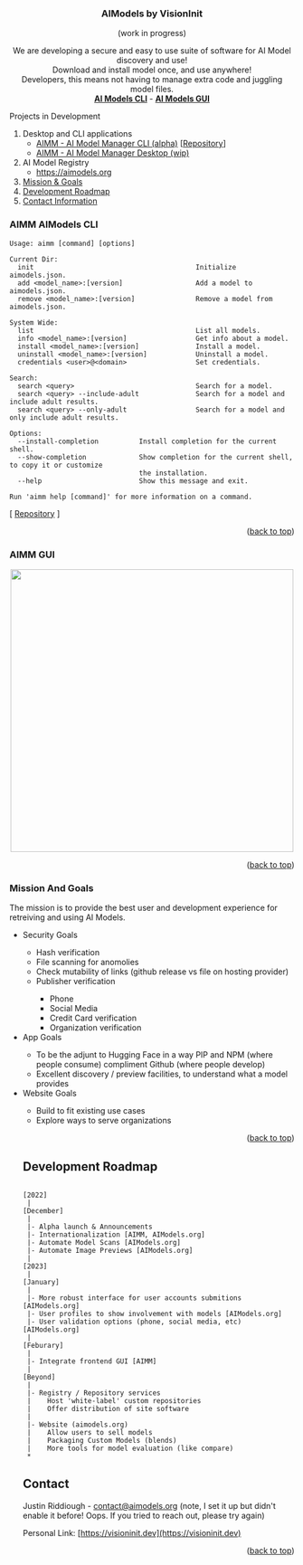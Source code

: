 <!-- Improved compatibility of back to top link: See: https://github.com/othneildrew/Best-README-Template/pull/73 -->
<a name="readme-top"></a>
<div align="center">
<h3 align="center">AIModels by VisionInit</h3> (work in progress)
  <p align="center">
  We are developing a secure and easy to use suite of software for AI Model discovery and use!<br>Download and install model once, and use anywhere!<br>Developers, this means not having to manage extra code and juggling model files.
    <br />
    <a href="https://github.com/visioninit/aimm"><strong>AI Models CLI</strong></a> - 
    <a href="https://github.com/visioninit/aimm-gui"><strong>AI Models GUI</strong></a>
  </p>
</div>

<!-- TABLE OF CONTENTS -->
  <summary>Projects in Development</summary>
  <ol>
    <li>
        Desktop and CLI applications
      <ul>
        <li><a href="#aimm-aimodels-cli">AIMM - AI Model Manager CLI (alpha)</a> [<a href="https://github.com/visioninit/aimm">Repository</a>]</li>
        <li><a href="#aimm-gui">AIMM - AI Model Manager Desktop (wip)</a></li>
      </ul>
    </li>
    <li>
      AI Model Registry
      <ul>
        <li><a href="https://aimodels.org">https://aimodels.org</a></li>
      </ul>
    </li>
    <li>
      <a href="#mission-and-goals">Mission & Goals</a>
    </li> 
    <li>
      <a href="#development-roadmap">Development Roadmap</a>
    </li>  
    <li>
      <a href="#contact">Contact Information</a>
    </li> 
  </ol>

<!-- CLI -->
### AIMM AIModels CLI

```
Usage: aimm [command] [options]

Current Dir:
  init                                        Initialize aimodels.json.
  add <model_name>:[version]                  Add a model to aimodels.json.
  remove <model_name>:[version]               Remove a model from aimodels.json.

System Wide:
  list                                        List all models.
  info <model_name>:[version]                 Get info about a model.
  install <model_name>:[version]              Install a model.
  uninstall <model_name>:[version]            Uninstall a model.
  credentials <user>@<domain>                 Set credentials.

Search:
  search <query>                              Search for a model.
  search <query> --include-adult              Search for a model and include adult results.
  search <query> --only-adult                 Search for a model and only include adult results.

Options:
  --install-completion          Install completion for the current shell.
  --show-completion             Show completion for the current shell, to copy it or customize
                                the installation.
  --help                        Show this message and exit.

Run 'aimm help [command]' for more information on a command.
```

[ <a href="https://github.com/visioninit/ai-models-cli">Repository</a> ]

<p align="right">(<a href="#readme-top">back to top</a>)</p>

<!-- DESKTOP APP -->
### AIMM GUI

<p align="center">
<img width="500" src="https://user-images.githubusercontent.com/654993/201464617-0e7a4b97-e2b5-45c5-a4d6-69d37345248e.png">
</p>

<p align="right">(<a href="#readme-top">back to top</a>)</p>

<!-- Mission and Goals -->
### Mission And Goals

The mission is to provide the best user and development experience for retreiving and using AI Models. 

<ul>
  <li>Security Goals</li>
  <ul>
    <li>Hash verification</li>
    <li>File scanning for anomolies</li>
    <li>Check mutability of links (github release vs file on hosting provider)
    <li>Publisher verification</li>
    <ul>
      <li>Phone</li>
      <li>Social Media</li>
      <li>Credit Card verification</li>
      <li>Organization verification</li>
    </ul>
  </ul>
  <li>App Goals</li>
  <ul>
    <li>To be the adjunt to Hugging Face in a way PIP and NPM (where people consume) compliment Github (where people develop)</li>
    <li>Excellent discovery / preview facilities, to understand what a model provides</li>
  </ul>
  <li>Website Goals</li>
  <ul>
    <li>Build to fit existing use cases</li>
    <li>Explore ways to serve organizations</li>
</ul>

<p align="right">(<a href="#readme-top">back to top</a>)</p>

<!-- ROADMAP -->
## Development Roadmap

```

[2022]
 |
[December]
 |
 |- Alpha launch & Announcements
 |- Internationalization [AIMM, AIModels.org]
 |- Automate Model Scans [AIModels.org]
 |- Automate Image Previews [AIModels.org]
 |
[2023]
 |
[January]
 |
 |- More robust interface for user accounts submitions [AIModels.org]
 |- User profiles to show involvement with models [AIModels.org]
 |- User validation options (phone, social media, etc) [AIModels.org]
 |
[Feburary]
 |
 |- Integrate frontend GUI [AIMM]
 |
[Beyond] 
 |
 |- Registry / Repository services
 |	  Host 'white-label' custom repositories
 | 	  Offer distribution of site software
 |
 |- Website (aimodels.org)
 |	  Allow users to sell models
 |	  Packaging Custom Models (blends)
 |	  More tools for model evaluation (like compare)
 *	
```

<!-- CONTACT -->
## Contact

Justin Riddiough - contact@aimodels.org (note, I set it up but didn't enable it before! Oops. If you tried to reach out, please try again)

Personal Link: [https://visioninit.dev](https://visioninit.dev)

<p align="right">(<a href="#readme-top">back to top</a>)</p>
